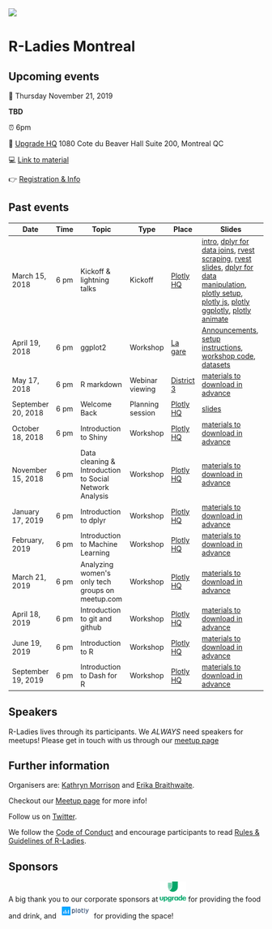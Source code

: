 
<img src="https://github.com/rladies/starter-kit/blob/master/logo/R-LadiesGlobal_RBG_online_LogoWithText_Horizontal.png" data-canonical-src="https://github.com/rladies/starter-kit/blob/master/logo/R-LadiesGlobal_RBG_online_LogoWithText_Horizontal.png" height="100" />

# R-Ladies Montreal

## Upcoming events
:date: Thursday November 21, 2019 

**TBD**


:alarm_clock: 6pm

:round_pushpin: [Upgrade HQ](https://goo.gl/maps/xCipeSaBddG2)  1080 Cote du Beaver Hall Suite 200, Montreal QC


:computer: [Link to material](https://github.com/rladies/meetup-presentations_montreal/tree/master/20191121_dplyr-workshop)


:point_right: [Registration & Info](https://www.meetup.com/rladies-montreal/)  

## Past events
| Date  | Time  | Topic  | Type  | Place  | Slides  |
|---|---|---|---|---|---|
| March 15, 2018 | 6 pm  | Kickoff & lightning talks  | Kickoff  | [Plotly HQ](https://goo.gl/maps/xCipeSaBddG2)   | [intro](https://github.com/rladies/meetup-presentations_montreal/blob/master/20180315_Kickoff/rladies_intro.pdf), [dplyr for data joins](https://github.com/rladies/meetup-presentations_montreal/blob/master/20180315_Kickoff/joining.pdf), [rvest scraping](https://github.com/rladies/meetup-presentations_montreal/blob/master/20180315_Kickoff/rvest-scraping.R), [rvest slides](https://github.com/rladies/meetup-presentations_montreal/blob/master/20180315_Kickoff/rvest-slides.pdf), [dplyr for data manipulation](https://github.com/rladies/meetup-presentations_montreal/blob/master/20180315_Kickoff/intro-to-dplyr.md), [plotly setup](https://github.com/rladies/meetup-presentations_montreal/blob/master/20180315_Kickoff/plotly_setup-ex.R), [plotly js](https://github.com/rladies/meetup-presentations_montreal/blob/master/20180315_Kickoff/plotly_js-ex.R), [plotly ggplotly](https://github.com/rladies/meetup-presentations_montreal/blob/master/20180315_Kickoff/plotly_ggplotly-ex.R), [plotly animate](https://github.com/rladies/meetup-presentations_montreal/blob/master/20180315_Kickoff/plotly_animate-ex.R)|
| April 19, 2018 | 6 pm | ggplot2 | Workshop | [La gare](https://goo.gl/maps/Cai6NXkMd5B2) | [Announcements](https://docs.google.com/document/d/1dcwCYhlmb1EDHl-XCbtb_Mcr3yp-tGRluQWhCJ82w5M/edit?usp=sharing), [setup instructions](https://github.com/rladies/meetup-presentations_montreal/blob/master/20180419_ggplot/setup.md), [workshop code](https://github.com/rladies/meetup-presentations_montreal/blob/master/20180419_ggplot/Code/Workshop.R), [datasets](https://github.com/rladies/meetup-presentations_montreal/blob/master/20180419_ggplot/Data) |
| May 17, 2018 | 6 pm | R markdown | Webinar viewing | [District 3](https://goo.gl/maps/hjFywveKB7k) |[materials to download in advance](https://github.com/rstudio/webinars/tree/master/25-Notebooks) |
| September 20, 2018 | 6 pm | Welcome Back |  Planning session |  [Plotly HQ](https://goo.gl/maps/xCipeSaBddG2) | [slides](https://github.com/ErikaBraith/meetup-presentations_montreal/tree/master/20180920_RLadies-welcome) |
| October 18, 2018 | 6 pm | Introduction to Shiny | Workshop |  [Plotly HQ](https://goo.gl/maps/xCipeSaBddG2) | [materials to download in advance](https://github.com/ErikaBraith/meetup-presentations_montreal/tree/master/20181018_shiny) |
| November 15, 2018 | 6 pm | Data cleaning & Introduction to Social Network Analysis | Workshop |  [Plotly HQ](https://goo.gl/maps/xCipeSaBddG2) | [materials to download in advance](https://github.com/ErikaBraith/meetup-presentations_montreal/tree/master/20181115_data-cleaning) |
| January 17, 2019 | 6 pm | Introduction to dplyr | Workshop |  [Plotly HQ](https://goo.gl/maps/xCipeSaBddG2) | [materials to download in advance](https://github.com/ErikaBraith/meetup-presentations_montreal/tree/master/20190117_dplyr) |
| February, 2019 | 6 pm | Introduction to Machine Learning | Workshop |  [Plotly HQ](https://goo.gl/maps/xCipeSaBddG2) | [materials to download in advance](https://github.com/rladies/meetup-presentations_montreal/tree/master/20190221_ML) |
| March 21, 2019 | 6 pm | Analyzing women's only tech groups on meetup.com | Workshop |  [Plotly HQ](https://goo.gl/maps/xCipeSaBddG2) | [materials to download in advance](https://github.com/rladies/meetup-presentations_montreal/tree/master/20190319_women-tech) |
| April 18, 2019 | 6 pm | Introduction to git and github | Workshop |  [Plotly HQ](https://goo.gl/maps/xCipeSaBddG2) | [materials to download in advance](https://github.com/cldougl/rladies-git-intro.git) |
| June 19, 2019 | 6 pm | Introduction to R | Workshop |  [Plotly HQ](https://goo.gl/maps/xCipeSaBddG2) | [materials to download in advance](https://github.com/rladies/meetup-presentations_montreal/tree/master/20190620_Intro-To-R) |
| September 19, 2019 | 6 pm | Introduction to Dash for R | Workshop |  [Plotly HQ](https://goo.gl/maps/xCipeSaBddG2) | [materials to download in advance](https://github.com/rpkyle/rladies-mtl-demo/tree/24f8c6e37aeebc75a7077deddfd1075cd2b6df84) |


## Speakers
R-Ladies lives through its participants. We *ALWAYS* need speakers for meetups! Please get in touch with us through our [meetup page](https://www.meetup.com/rladies-montreal/)

## Further information
Organisers are: [Kathryn Morrison](https://www.precision-analytics.ca/ourteam/) and [Erika Braithwaite](https://www.precision-analytics.ca/ourteam/).


Checkout our [Meetup page](https://www.meetup.com/rladies-montreal/) for more info!

Follow us on [Twitter](https://twitter.com/RLadiesMTL).

We follow the [Code of Conduct](https://github.com/rladies/starter-kit/wiki/Code-of-Conduct) and encourage participants to read [Rules & Guidelines of R-Ladies](https://github.com/rladies/starter-kit/blob/master/R-Ladies_RulesGuidelines.pdf).

## Sponsors

A big thank you to our corporate sponsors at [<img src="https://github.com/ErikaBraith/meetup-presentations_montreal/blob/master/archived/upgrade_logo.png" height = "40">](https://plot.ly/) for providing the food and drink, and [<img src="https://github.com/ErikaBraith/meetup-presentations_montreal/blob/master/archived/Plotly-logo.png" height = "30">](https://plot.ly/) for providing the space!